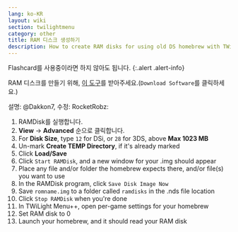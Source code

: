 ```yaml
---
lang: ko-KR
layout: wiki
section: twilightmenu
category: other
title: RAM 디스크 생성하기
description: How to create RAM disks for using old DS homebrew with TWiLight Menu++
---
```


Flashcard를 사용중이라면 하지 않아도 됩니다.
{:.alert .alert-info}

RAM 디스크를 만들기 위해, [이 도구](http://memory.dataram.com/products-and-services/software/ramdisk#freeware)를 받아주세요.(`Download Software`를 클릭하세요.)

설명: @Dakkon7, 수정: RocketRobz:

1. RAMDisk를 실행합니다.
1. **View** -> **Advanced** 순으로 클릭합니다.
1. For **Disk Size**, type `12` for DSi, or `28` for 3DS, above **Max 1023 MB**
1. Un-mark **Create TEMP Directory**, if it's already marked
1. Click **Load/Save**
1. Click `Start RAMDisk`, and a new window for your .img should appear
1. Place any file and/or folder the homebrew expects there, and/or file(s) you want to use
1. In the RAMDisk program, click `Save Disk Image Now`
1. Save `romname.img` to a folder called `ramdisks` in the .nds file location
1. Click `Stop RAMDisk` when you're done
1. In TWiLight Menu++, open per-game settings for your homebrew
1. Set RAM disk to 0
1. Launch your homebrew, and it should read your RAM disk
